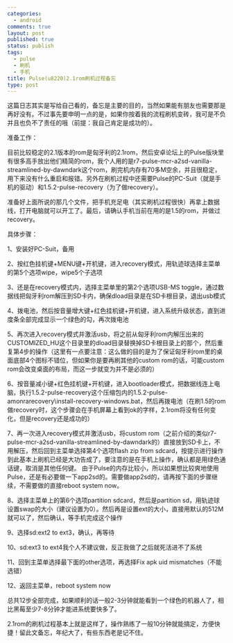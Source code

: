 ```yaml
--- 
categories: 
  - android
comments: true
layout: post
published: true
status: publish
tags: 
  - pulse
  - 刷机
  - 手机
title: Pulse(u8220)2.1rom刷机过程备忘
type: post
---
```

这篇日志其实是写给自己看的，备忘是主要的目的，当然如果能有朋友也需要那是再好没有。不过事先要申明一点的是，如果你按着我的流程刷机变砖，我可是不负并且也负不了责任的哦（前提：我自己肯定是成功的）。  

准备工作：  

目前比较稳定的2.1版本的rom是匈牙利的2.1rom，然后安卓论坛上的Pulse版块里有很多高手放出他们精简的rom，我个人用的是r7-pulse-mcr-a2sd-vanilla-streamlined-by-dawndark这个rom，刷完机内存有70多M空余，并且很稳定，用下来没有什么重启和报错。另外在刷机过程中还需要Pulse的PC-Suit（就是手机的驱动）和1.5.2-pulse-recovery（为了做recovery）。  

准备好上面所说的那几个文件，把手机充足电（其实刷机过程很快）再拿上数据线，打开电脑就可以开工了。最后，请确认手机当前在用的是1.5的rom，并做过recovery。  

具体步骤：  

1、安装好PC-Suit，备用  

2、按红色挂机键+MENU键+开机键，进入recovery模式，用轨迹球选择主菜单的第5个选项wipe，wipe5个子选项  

3、还是在recovery模式内，选择主菜单里的第2个选项USB-MS toggle，通过数据线把匈牙利rom解压到SD卡内，确保dload目录是在SD卡根目录，退出usb模式  

4、拨电池，然后按音量增大键+红色挂机键+开机键，进入系统升级状态，直到进度条全部完成显示一个绿色的勾，再次拨电池  

5、再次进入recovery模式并激活usb，将之前从匈牙利rom内解压出来的CUSTOMIZED_HU这个目录里的dload目录替换掉SD卡根目录上的那个，然后重复第4步的操作（这里有一点要注意：这么做的目的是为了保证匈牙利rom里的桌面底部4个图标不错位，但如果你是要再刷其他的custom rom的话，可能custom rom会改变桌面的布局，而这一步就变为并不是必须的）  

6、按音量减小键+红色挂机键+开机键，进入bootloader模式，把数据线连上电脑，执行1.5.2-pulse-recovery这个压缩包内的1.5.2-pulse-amonrarecovery\install-recovery-windows.bat，然后再拨电池（在刷1.5的rom做recovery时，这个步骤会在手机屏幕上看到ok的字样，2.1rom将没有任何变化，但是recovery还是成功的）  

7、再一次进入recovery模式并激活usb，将custom rom（之前介绍的类似r7-pulse-mcr-a2sd-vanilla-streamlined-by-dawndark的）直接放到SD卡上，不用解压，然后回到主菜单选择第4个选项flash zip from sdcard，按提示进行操作  到此基本上刷机已经是大功告成了，要注意的是在手机上操作，确认都是用绿色通话键，取消是其他任何键。  由于Pulse的内存比较小，所以如果想比较爽地使用Pulse，还是有必要做一下app2sd的。需要做app2sd的，请再按下面的步骤继续，不需要做的直接reboot system now。  

8、选择主菜单上的第6个选项partition sdcard，然后是partition sd，用轨迹球设置swap的大小（建议设置为0）。然后再是设置ext的大小，直接用默认的512M就可以了，然后确认，等手机完成这个操作  

9、选择sd:ext2 to ext3，确认，再等待  

10、sd:ext3 to ext4我个人不建议做，反正我做了之后就死活进不了系统  

11、回到主菜单选择最下面的other选项，再选择Fix apk uid mismatches（不能选错）  

12、返回主菜单，reboot system now  

总共12步全部完成，如果顺利的话一般2-3分钟就能看到一个绿色的机器人了，相比黑莓至少7-8分钟才能进系统要快多了。  

2.1rom的刷机过程基本上就是这样了，操作熟练了一般10分钟就能搞定，方便快捷！留此文备忘，年纪大了，有些东西老是记不住。
